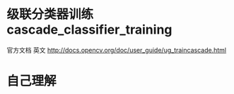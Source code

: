 # 级联分类器训练 cascade_classifier_training

官方文档 英文 http://docs.opencv.org/doc/user_guide/ug_traincascade.html

# 自己理解